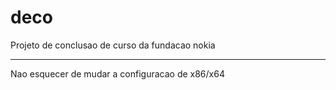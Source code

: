 # deco
Projeto de conclusao de curso da fundacao nokia

-----
Nao esquecer de mudar a configuracao de x86/x64
